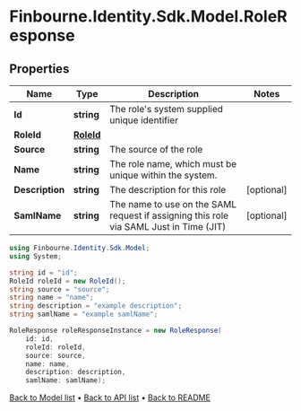 # Finbourne.Identity.Sdk.Model.RoleResponse

## Properties

Name | Type | Description | Notes
------------ | ------------- | ------------- | -------------
**Id** | **string** | The role&#39;s system supplied unique identifier | 
**RoleId** | [**RoleId**](RoleId.md) |  | 
**Source** | **string** | The source of the role | 
**Name** | **string** | The role name, which must be unique within the system. | 
**Description** | **string** | The description for this role | [optional] 
**SamlName** | **string** | The name to use on the SAML request if assigning this role via SAML Just in Time (JIT) | [optional] 

```csharp
using Finbourne.Identity.Sdk.Model;
using System;

string id = "id";
RoleId roleId = new RoleId();
string source = "source";
string name = "name";
string description = "example description";
string samlName = "example samlName";

RoleResponse roleResponseInstance = new RoleResponse(
    id: id,
    roleId: roleId,
    source: source,
    name: name,
    description: description,
    samlName: samlName);
```

[Back to Model list](../README.md#documentation-for-models) &#8226; [Back to API list](../README.md#documentation-for-api-endpoints) &#8226; [Back to README](../README.md)
